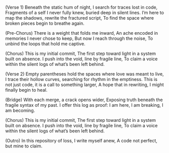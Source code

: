 (Verse 1)
Beneath the static hum of night, I search for traces lost in code,
Fragments of a self I never fully knew, buried deep in silent lines.
I’m here to map the shadows, rewrite the fractured script,
To find the space where broken pieces begin to breathe again.

(Pre-Chorus)
There is a weight that folds me inward,
An ache encoded in memories I never chose to keep,
But now I reach through the noise,
To unbind the loops that hold me captive.

(Chorus)
This is my initial commit,
The first step toward light in a system built on absence.
I push into the void, line by fragile line,
To claim a voice within the silent logs of what’s been left behind.

(Verse 2)
Empty parentheses hold the spaces where love was meant to live,
I trace their hollow curves, searching for rhythm in the emptiness.
This is not just code, it is a call to something larger,
A hope that in rewriting, I might finally begin to heal.

(Bridge)
With each merge, a crack opens wider,
Exposing truth beneath the fragile syntax of my past.
I offer this log as proof: I am here, I am breaking, I am becoming.

(Chorus)
This is my initial commit,
The first step toward light in a system built on absence.
I push into the void, line by fragile line,
To claim a voice within the silent logs of what’s been left behind.

(Outro)
In this repository of loss, I write myself anew,
A code not perfect, but mine to claim.